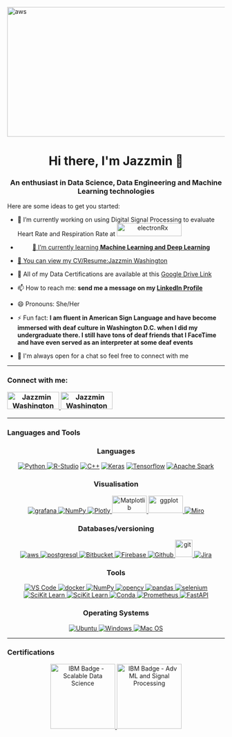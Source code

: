 <img src="https://user-images.githubusercontent.com/102431019/213296453-7e169472-974c-42de-a4fe-e8730036ad47.jpg" alt="aws" width="1200" height="300" /></img>



<h1 align="center"> Hi there, I'm Jazzmin 👋 </h1>
<h3 align='center'> An enthusiast in Data Science, Data Engineering and Machine Learning technologies </h3>


Here are some ideas to get you started:

- 🔭 I’m currently working on using Digital Signal Processing to evaluate Heart Rate and Respiration Rate at <a href = "electronrx.com" target="blank" align="center"><img src="https://www.p4precisionmedicine.co.uk/wp-content/uploads/2022/01/2021-electronRx-Logo.png" alt="electronRx" height = 30, width = 150/>
- 🌱 I’m currently learning **Machine Learning and Deep Learning**
- 🤔 You can view my CV/Resume:[Jazzmin Washington](https://github.com/Jazzmin-Washington/Jazzmin-Washington/files/10451709/Jazzmin_Washington_CV_DataScience_2023.docx)

- 💬 All of my Data Certifications are available at this [Google Drive Link](https://drive.google.com/drive/folders/1H7z5uB8anKAaGtfrmpcdw6aYoHZ17nqG)
- 📫 How to reach me: **send me a message on  my [LinkedIn Profile](https://www.linkedin.com/in/jazzmin-washington/)**
- 😄 Pronouns: She/Her
- ⚡ Fun fact: **I am fluent in American Sign Language and have become immersed with deaf culture in Washington D.C. when I did my undergraduate there. I still have tons of deaf friends that I FaceTime and have even served as an interpreter at some deaf events**
- 💬 I'm always open for a chat so feel free to connect with me
------------------------------------------------------------------------------------------

<h3 align="left">Connect with me:  <p align ="left"> <a href = "https://www.linkedin.com/in/jazzmin-washington/" target="blank" align="center"><img src="https://camo.githubusercontent.com/a80d00f23720d0bc9f55481cfcd77ab79e141606829cf16ec43f8cacc7741e46/68747470733a2f2f696d672e736869656c64732e696f2f62616467652f4c696e6b6564496e2d3030373742353f7374796c653d666f722d7468652d6261646765266c6f676f3d6c696e6b6564696e266c6f676f436f6c6f723d7768697465"  alt="Jazzmin Washington" height = 40, width = 120 /> <a href = "mailto:jazzmin.s.washington@gmail.com" target="blank" align="center"><img src="https://camo.githubusercontent.com/571384769c09e0c66b45e39b5be70f68f552db3e2b2311bc2064f0d4a9f5983b/68747470733a2f2f696d672e736869656c64732e696f2f62616467652f476d61696c2d4431343833363f7374796c653d666f722d7468652d6261646765266c6f676f3d676d61696c266c6f676f436f6c6f723d7768697465"  alt="Jazzmin Washington" height = 40, width = 120 /></a></h3></p>
  
--------------------------------------------------------------------------------------
<h3 align="left">Languages and Tools</h3>

<h3 align="center"> Languages </h3>
<p align="center"> <a href="https://https://www.python.org" target="_blank" rel="noreferrer"> <img src="https://camo.githubusercontent.com/a00abd8cea4105fa1cad91f7235d11206b492f51afeb9b23a25d04e8f36935e3/68747470733a2f2f696d672e736869656c64732e696f2f62616467652f507974686f6e2d4646443433423f7374796c653d666f722d7468652d6261646765266c6f676f3d707974686f6e266c6f676f436f6c6f723d626c7565" alt="Python"/> </a>
<a href="https://www.r-project.org/" target="_blank" rel="noreferrer"> <img src="https://camo.githubusercontent.com/ef8322f0e8a00363aa173e32b66c126f883ec5323898374a755841adf433739e/68747470733a2f2f696d672e736869656c64732e696f2f62616467652f522d3237364443333f7374796c653d666f722d7468652d6261646765266c6f676f3d72266c6f676f436f6c6f723d7768697465" alt="R-Studio"/></a>
<a href="https://cplusplus.com" target="_blank" rel="noreferrer"> <img src="https://camo.githubusercontent.com/121f5000155889c0642b8a6b2a33a7f5fbe5c32d9133dac405ac269da15fcf94/68747470733a2f2f696d672e736869656c64732e696f2f62616467652f432532422532422d3030353939433f7374796c653d666f722d7468652d6261646765266c6f676f3d63253242253242266c6f676f436f6c6f723d7768697465" alt="C++"/></a>
<a href="https://keras.io/" target="_blank" rel="noreferrer"> <img src="https://camo.githubusercontent.com/3c3cf3dd21919950604491483ab67675caf416cc3c302c2963af433db7bab31b/68747470733a2f2f696d672e736869656c64732e696f2f62616467652f4b657261732d4430303030303f7374796c653d666f722d7468652d6261646765266c6f676f3d4b65726173266c6f676f436f6c6f723d7768697465" alt="Keras"/></a>
<a href="https://www.tensorflow.org/" target="_blank" rel="noreferrer"> <img src="https://camo.githubusercontent.com/5c6b7c7089d3f5332192f7e90af7a60f7b143a18fc16eee6f031b478d74309d3/68747470733a2f2f696d672e736869656c64732e696f2f62616467652f54656e736f72466c6f772d4646364630303f7374796c653d666f722d7468652d6261646765266c6f676f3d54656e736f72466c6f77266c6f676f436f6c6f723d7768697465" alt="Tensorflow"/></a>
<a href="https://spark.apache.org/" target="_blank" rel="noreferrer"> <img src="https://camo.githubusercontent.com/1f2c2be3d5ab9eed63bfd658f9c465403e409fcfdcb7c133133d0616940c4452/68747470733a2f2f696d672e736869656c64732e696f2f62616467652f4170616368655f537061726b2d4646464646463f7374796c653d666f722d7468652d6261646765266c6f676f3d617061636865737061726b266c6f676f436f6c6f723d23453335413136" alt="Apache Spark"/></a><p>





<h3 align="Center"> Visualisation </h3>
<p align="center"><a href="https://grafana.com" target="_blank" rel="noreferrer"> <img src="https://camo.githubusercontent.com/f3c172bc7b63e52304a6c9c96c51eedf9350d0a816de5988fe23484f7929da2a/68747470733a2f2f696d672e736869656c64732e696f2f62616467652f47726166616e612d4632463446393f7374796c653d666f722d7468652d6261646765266c6f676f3d67726166616e61266c6f676f436f6c6f723d6f72616e6765266c6162656c436f6c6f723d463246344639" alt="grafana" /> </a> 
  <a href="https://numpy.org/" target="_blank" rel="noreferrer"> <img src="https://camo.githubusercontent.com/e4f918596bfc1a8746d3bf5426a212500a5b36b1e5c63869cbe65b071dcdb48a/68747470733a2f2f696d672e736869656c64732e696f2f62616467652f4e756d70792d3737374242343f7374796c653d666f722d7468652d6261646765266c6f676f3d6e756d7079266c6f676f436f6c6f723d7768697465" alt="NumPy"/> </a> 
  <a href="https://plotly.com/" target="_blank" rel="noreferrer"> <img src="https://camo.githubusercontent.com/603a5a7b87535ef9a4ded5376bea5e8b6bcfae43b6603805c0b6a7ae03994f20/68747470733a2f2f696d672e736869656c64732e696f2f62616467652f506c6f746c792d3233393132303f7374796c653d666f722d7468652d6261646765266c6f676f3d706c6f746c79266c6f676f436f6c6f723d7768697465" alt="Plotly" /> </a>
  <a href="https://matplotlib.org/" target="_blank" rel="noreferrer"> <img src="https://raw.githubusercontent.com/valohai/ml-logos/5127528b5baadb77a6ea4b999a47b4e86bf0f98b/matplotlib.svg" alt="Matplotlib" width="80" height="40"/> </a>
   <a href="https://ggplot2.tidyverse.org/reference/" target="_blank" rel="noreferrer"> <img src="https://raw.githubusercontent.com/maxogden/hexbin/90a6aae0ebb12d4ac9810f870b67100d913a18f4/vector/ggplot2.svg" alt="ggplot" width="80" height="40"/> </a>
   <a href="https://miro.com/" target="_blank" rel="noreferrer"> <img src="https://camo.githubusercontent.com/1dc2db4a48e02b49611035123bd404668d7dfb21186e4d937674f7cf19825d42/68747470733a2f2f696d672e736869656c64732e696f2f62616467652f4d69726f2d4637433932323f7374796c653d666f722d7468652d6261646765266c6f676f3d4d69726f266c6f676f436f6c6f723d303530303336" alt="Miro" /> </a></p>

<h3 align="Center"> Databases/versioning </h3>
<p align="center"> <a href="https://aws.amazon.com" target="_blank" rel="noreferrer"> <img src="https://camo.githubusercontent.com/6a6614429c47793bc6a43652f0fb25821712e990eea1377265683f7eb6720d94/68747470733a2f2f696d672e736869656c64732e696f2f62616467652f416d617a6f6e204157532d4646393930303f7374796c653d666f722d7468652d6261646765266c6f676f3d616d617a6f6e617773266c6f676f436f6c6f723d7768697465" alt="aws"/> </a> 
<a href="https://www.postgresql.org" target="_blank" rel="noreferrer"> <img src="https://camo.githubusercontent.com/281c069a2703e948b536500b9fd808cb4fb2496b3b66741db4013a2c89e91986/68747470733a2f2f696d672e736869656c64732e696f2f62616467652f506f737467726553514c2d3331363139323f7374796c653d666f722d7468652d6261646765266c6f676f3d706f737467726573716c266c6f676f436f6c6f723d7768697465" alt="postgresql"/> </a> 
<a href="https://bitbucket.org/" target="_blank" rel="noreferrer"> <img src="https://camo.githubusercontent.com/14515954452903721a30e75b6343679b6bf46030d32df30084c25fa321b0dca9/68747470733a2f2f696d672e736869656c64732e696f2f62616467652f4269746275636b65742d3037343761363f7374796c653d666f722d7468652d6261646765266c6f676f3d6269746275636b6574266c6f676f436f6c6f723d7768697465" alt="Bitbucket"/> </a>  
<a href="https://console.firebase.google.com/" target="_blank" rel="noreferrer"> <img src="https://camo.githubusercontent.com/bac5c7f45fe7c116b5f8c9d61c4611b31f635301a841bf8dcf1b89b8fcfa4824/68747470733a2f2f696d672e736869656c64732e696f2f62616467652f66697265626173652d6666636132383f7374796c653d666f722d7468652d6261646765266c6f676f3d6669726562617365266c6f676f436f6c6f723d626c61636b" alt="Firebase"/> </a>  
<a href="https://github.com" target="_blank" rel="noreferrer"> <img src="https://camo.githubusercontent.com/fbc3df79ffe1a99e482b154b29262ecbb10d6ee4ed22faa82683aa653d72c4e1/68747470733a2f2f696d672e736869656c64732e696f2f62616467652f4769744875622d3130303030303f7374796c653d666f722d7468652d6261646765266c6f676f3d676974687562266c6f676f436f6c6f723d7768697465" alt="Github"/> </a>  
  <a href="https://git-scm.com/" target="_blank" rel="noreferrer"> <img src="https://www.vectorlogo.zone/logos/git-scm/git-scm-icon.svg" alt="git" width="40" height="40"/>
<a href="https://www.atlassian.com/software/jira" target="_blank" rel="noreferrer"> <img src="https://camo.githubusercontent.com/f13fb3756aed3170b8ede880519a7b5540728ee5202ac1a005e7c643ff4f28a9/68747470733a2f2f696d672e736869656c64732e696f2f62616467652f4a6972612d3030353243433f7374796c653d666f722d7468652d6261646765266c6f676f3d4a697261266c6f676f436f6c6f723d7768697465" alt="Jira"/> </a>  </p>


<h3 align="Center"> Tools </h3>
<p align="Center">
<a href="https://code.visualstudio.com/" target="_blank" rel="noreferrer"> <img src="https://camo.githubusercontent.com/88ab3c0f78016111d88ef82030375fb740d82dd0c16c1b078c441e22479009b3/68747470733a2f2f696d672e736869656c64732e696f2f62616467652f5653436f64652d3030373844343f7374796c653d666f722d7468652d6261646765266c6f676f3d76697375616c25323073747564696f253230636f6465266c6f676f436f6c6f723d7768697465" alt="VS Code"/> </a> 
<a href="https://www.docker.com/" target="_blank" rel="noreferrer"> <img src="https://camo.githubusercontent.com/63350538fde994bc287ccd4908809301e157980e6564bf78d2c5cec22c0a5914/68747470733a2f2f696d672e736869656c64732e696f2f62616467652f446f636b65722d3243413545303f7374796c653d666f722d7468652d6261646765266c6f676f3d646f636b6572266c6f676f436f6c6f723d7768697465" alt="docker" /> </a> 
<a href="https://numpy.org/" target="_blank" rel="noreferrer"> <img src="https://camo.githubusercontent.com/e4f918596bfc1a8746d3bf5426a212500a5b36b1e5c63869cbe65b071dcdb48a/68747470733a2f2f696d672e736869656c64732e696f2f62616467652f4e756d70792d3737374242343f7374796c653d666f722d7468652d6261646765266c6f676f3d6e756d7079266c6f676f436f6c6f723d7768697465" alt="NumPy"/> </a> 
  <a href="https://opencv.org/" target="_blank" rel="noreferrer"> <img src="https://camo.githubusercontent.com/c5e4520578ad42713808a6c0bcd97b366e2a770149aebd702ffbd95d5e201ed7/68747470733a2f2f696d672e736869656c64732e696f2f62616467652f4f70656e43562d3237333338653f7374796c653d666f722d7468652d6261646765266c6f676f3d4f70656e4356266c6f676f436f6c6f723d7768697465" alt="opencv" /> </a> 
<a href="https://pandas.pydata.org/" target="_blank" rel="noreferrer"> <img src="https://camo.githubusercontent.com/5e18e9b742657f6921829e31b6ee09d5d345633d8680cf1881f637d8e7bc44f1/68747470733a2f2f696d672e736869656c64732e696f2f62616467652f50616e6461732d3243324437323f7374796c653d666f722d7468652d6261646765266c6f676f3d70616e646173266c6f676f436f6c6f723d7768697465" alt="pandas" /> </a> 
<a href="https://www.selenium.dev" target="_blank" rel="noreferrer"> <img src="https://camo.githubusercontent.com/aa432c16fffc9ab28a42272cc885118912098397bfc210d0de4f0de4999f93c9/68747470733a2f2f696d672e736869656c64732e696f2f62616467652f53656c656e69756d2d3433423032413f7374796c653d666f722d7468652d6261646765266c6f676f3d53656c656e69756d266c6f676f436f6c6f723d7768697465" alt="selenium"/> </a> 
<a href="https://scikit-learn.org/stable/index.html#" target="_blank" rel="noreferrer"> <img src="https://camo.githubusercontent.com/20e84436b4f8cdf5d930e322fa4b16bb9018078f7f075baa7008f4e4c4ddcd2e/68747470733a2f2f696d672e736869656c64732e696f2f62616467652f53636950792d3635344646303f7374796c653d666f722d7468652d6261646765266c6f676f3d5363695079266c6f676f436f6c6f723d7768697465" alt="SciKit Learn" /> </a> 
<a href="[https://scikit-learn.org/stable/index.html#](https://scipy.org/)" target="_blank" rel="noreferrer"> <img src="https://camo.githubusercontent.com/9781e6ebb5d6bf36ea29b567e00392a931c6837b3bef4c8576294c2637a8a662/68747470733a2f2f696d672e736869656c64732e696f2f62616467652f7363696b69745f6c6561726e2d4637393331453f7374796c653d666f722d7468652d6261646765266c6f676f3d7363696b69742d6c6561726e266c6f676f436f6c6f723d7768697465" alt="SciKit Learn" /> </a> 
<a href="https://docs.conda.io/en/latest/" target="_blank" rel="noreferrer"> <img src="https://camo.githubusercontent.com/c2800672ad04fe21e9c464eadf19e4528d580d9165b2c685fa3eb8f547620c40/68747470733a2f2f696d672e736869656c64732e696f2f62616467652f636f6e64612d333432423032392e7376673f267374796c653d666f722d7468652d6261646765266c6f676f3d616e61636f6e6461266c6f676f436f6c6f723d7768697465" alt="Conda"/> 
<a href="https://prometheus.io/docs/introduction/overview/" target="_blank" rel="noreferrer"> <img src="https://camo.githubusercontent.com/a2372a4ad33db8965d28547272103a71d6c69f50e6e6190d6c694267e374ef91/68747470733a2f2f696d672e736869656c64732e696f2f62616467652f50726f6d6574686575732d3030303030303f7374796c653d666f722d7468652d6261646765266c6f676f3d70726f6d657468657573266c6162656c436f6c6f723d303030303030" alt="Prometheus"/>
<a href="https://fastapi.tiangolo.com/" target="_blank" rel="noreferrer"> <img src="https://camo.githubusercontent.com/f41648d00d86a96ea27c0394eb06fc93ac2c0ebc3cd90b8d81825d11390b5324/68747470733a2f2f696d672e736869656c64732e696f2f62616467652f666173746170692d3130393938393f7374796c653d666f722d7468652d6261646765266c6f676f3d46415354415049266c6f676f436f6c6f723d7768697465" alt="FastAPI"/></a><p>

<h3 align="Center"> Operating Systems </h3>
<p align="center">
 <a href="https://ubuntu.com" target="_blank" rel="noreferrer"> <img src="https://camo.githubusercontent.com/d6de31463470dd4540e7ece7849e6d38d423825f113ea4ae639f4dcfd0392d82/68747470733a2f2f696d672e736869656c64732e696f2f62616467652f5562756e74752d4539353432303f7374796c653d666f722d7468652d6261646765266c6f676f3d7562756e7475266c6f676f436f6c6f723d7768697465" alt="Ubuntu"/> </a> 
 <a href="https://www.microsoft.com/en-gb/windows?r=1" target="_blank" rel="noreferrer"> <img src="https://camo.githubusercontent.com/41281b9a32f13ac5b9d41ed9bae12c0de662f948f9bf59fd19df354fe49af146/68747470733a2f2f696d672e736869656c64732e696f2f62616467652f57696e646f77732d3030373844363f7374796c653d666f722d7468652d6261646765266c6f676f3d77696e646f7773266c6f676f436f6c6f723d7768697465" alt="Windows"/> </a> 
 <a href="https://www.apple.com/" target="_blank" rel="noreferrer"> <img src="https://camo.githubusercontent.com/43a8c715c88b97d9a377bca4877726dec3b95a94a39f0be44b6e8947d4fab796/68747470733a2f2f696d672e736869656c64732e696f2f62616467652f6d61632532306f732d3030303030303f7374796c653d666f722d7468652d6261646765266c6f676f3d6170706c65266c6f676f436f6c6f723d7768697465" alt="Mac OS"/> </a>  </p>
 
 



 ------------------------------------------------------------------------------------------
<h3 align="Left"> Certifications </h3>
<p align="Center">
<a href="https://www.credly.com/badges/929b233c-844a-42b8-9bc8-0fe7a82a951d/public_url" target="_blank" rel="noreferrer"> <img src="https://images.credly.com/size/680x680/images/d3d687ea-c3a8-43c8-96bb-704658c71a4a/Fundamentals_of_Scalable_Data_Science.png" alt="IBM Badge - Scalable Data Science" height = 150, width = 150/> </a> 
<a href="https://www.credly.com/badges/5bb1e16b-085c-439b-b43c-048f3f32a2f6/public_url" target="_blank" rel="noreferrer"> <img src="https://images.credly.com/size/680x680/images/007afae6-2754-4a7c-9c44-e95c64c93656/IBM_Watson_IoT-_Advanced_Machine_Learning_and_Signal_Processing.png" alt="IBM Badge - Adv ML and Signal Processing" height = 150, width = 150/> </a></p>

